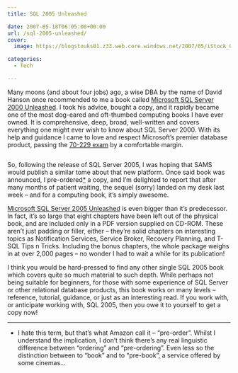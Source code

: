 ```yaml
---
title: SQL 2005 Unleashed

date: 2007-05-18T06:05:00+00:00
url: /sql-2005-unleashed/
cover: 
  image: https://blogstouks01.z33.web.core.windows.net/2007/05/iStock_000002294861XSmall-1.jpg

categories:
  - Tech

---
```

Many moons (and about four jobs) ago, a wise DBA by the name of David Hanson once recommended to me a book called [Microsoft SQL Server 2000 Unleashed][1]. I took his advice, bought a copy, and it rapidly became one of the most dog-eared and oft-thumbed computing books I have ever owned. It is comprehensive, deep, broad, well-written and covers everything one might ever wish to know about SQL Server 2000. With its help and guidance I came to love and respect Microsoft’s premier database product, passing the [70-229 exam][2] by a comfortable margin.<figure class="kg-card kg-image-card">

<img decoding="async" src="https://blogstouks01.z33.web.core.windows.net/2023/08/iStock_000002294861XSmall.jpg" class="kg-image" alt loading="lazy" /> </figure> 

So, following the release of SQL Server 2005, I was hoping that SAMS would publish a similar tome about that new platform. Once said book was announced, I pre-ordered[*][3] a copy, and I’m delighted to report that after many months of patient waiting, the sequel (sorry) landed on my desk last week &#8211; and for a computing book, it’s simply awesome.

[Microsoft SQL Server 2005 Unleashed][4] is even bigger than it’s predecessor. In fact, it’s so large that eight chapters have been left out of the physical book, and are included only in a PDF version supplied on CD-ROM. These aren’t just padding or filler, either &#8211; they’re solid chapters on interesting topics as Notification Services, Service Broker, Recovery Planning, and T-SQL Tips n Tricks. Including the bonus chapters, the whole package weighs in at over 2,000 pages &#8211; no wonder I had to wait a while for its publication!

I think you would be hard-pressed to find any other single SQL 2005 book which covers quite so much material to such depth. While perhaps not being suitable for beginners, for those with some experience of SQL Server or other relational database products, this book works on many levels &#8211; reference, tutorial, guidance, or just as an interesting read. If you work with, or anticipate working with, SQL 2005, then you owe it to yourself to get a copy now!

* * *

* I hate this term, but that’s what Amazon call it &#8211; &#8220;pre-order&#8221;. Whilst I understand the implication, I don’t think there’s any real linguistic difference between &#8220;ordering&#8221; and &#8220;pre-ordering&#8221;. Even less so the distinction between to &#8220;book&#8221; and to &#8220;pre-book&#8221;, a service offered by some cinemas&#8230;

 [1]: http://www.amazon.co.uk/gp/product/0672324679?ie=UTF8&tag=ianesbl-21&linkCode=as2&camp=1634&creative=6738&creativeASIN=0672324679
 [2]: http://www.microsoft.com/learning/exams/70-229.mspx
 [3]: https://blog.iannelson.uk/sql-2005-unleashed#preorder
 [4]: http://www.amazon.co.uk/gp/product/0672328240?ie=UTF8&tag=ianesbl-21&linkCode=as2&camp=1634&creative=6738&creativeASIN=0672328240